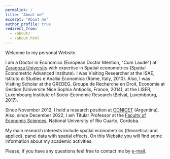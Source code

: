 ```yaml
---
permalink: /
title: "About me"
excerpt: "About me"
author_profile: true
redirect_from: 
  - /about/
  - /about.html
---
```


Welcome to my personal Website. 

I am a Doctor in Economics (European Doctor Mention, "Cum Laude") at [Zaragoza University](https://escueladoctorado.unizar.es/) with expertise in Spatial econometrics (Spatial Econometric Advanced Institute). I was Visiting Researcher at the ISAE, Istituto di Studies e Analisi Economica (Rome, Italy, 2010). Also, I was Visiting Scholar at the GREDEG, Groupe de Recherche en Droit, Economie at Gestion (Universite Nice Sophia Antipolis, France, 2014), at the LISER, Luxembourg Institute of Socio-Economic Research (Belval, Luxembourg, 2017).  

Since November 2012, I hold a research position at [CONICET](https://www.conicet.gov.ar/) (Argentina). Also, since December 2022, I am Titular Professor at the [Faculty of Economic Sciences](https://www.eco.unrc.edu.ar/), National University of Rio Cuarto, Cordoba. 

My main research interests include spatial econometrics (theoretical and applied), panel data with spatial effects. On this Website you will find some information about my academic activities.

Please, if you have any questions feel free to contact me by [e-mail](mherreragomez@gmail.com).
